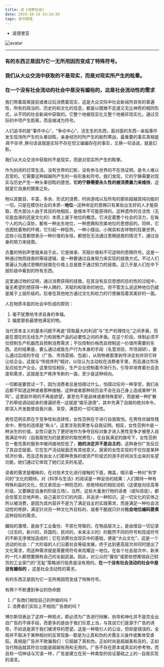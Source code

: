 ```yaml
---
title: 读《消费社会》
date: 2019-10-19 14:14:59
tags: 读书随笔
---
```

* 波德里亚

![avatar](https://ftp.bmp.ovh/imgs/2019/10/2d24b7376a28e312.jpg)


---

### 有的东西正是因为它一无所用因而变成了特殊符号。 ###
### 我们从大众交流中获取的不是现实，而是对现实所产生的眩晕。 ###
### 在一个没有社会流动的社会中是没有媚俗的，这是社会流动性的需求 ###
<!-- more -->

我们带着距离提前或者过后消费着现实，这是大众交际中社会新闻所具有的普遍性，所有的政治的、历史的和文化的信息，都是以既微不足道又无比神奇的相同形式，从不同的社会新闻中获取的。它整个地被现实化又整个地被非现实化，通过交际的中项产生距离，而且缩减为符号。

人们追寻的是“事件中心”，“争论中心”，活生生的东西，面对面的东西--亲临事件发生现场所产生的头晕目眩，亲身经历时所产生的剧烈寒战，最重要的事实真相是 *我不在场* ,换句话说就是实际不存在但又偏偏存在的事实，又换一句话说，就是幻影。

我们从大众交流中获取的不是现实，而是对现实所产生的眩晕。



作为封闭的日常生活，没有世界的幻影，没有参与世界的不在场证明，是令人难以忍受的。它需要这种超越所产生的一些形象和符号。我们发现，它的宁静需要对现实与历史产生一种头晕目眩的感觉。**它的宁静需要永久性的被消费暴力来维持**，这就是它自身的猥亵之处。

物以其数目、丰富、多余、形式的浪费，时尚游戏以及所有的那些超越其纯功能的一切，只是在模仿社会的本质--**地位**--这种命定的恩赐只有某些出生好的人才能获取，而大部分人由于其目的地相反，是根本不可能获得的。这种遗传的合法性（无论是血液的还是文化的）本质上属于地位的概念。它决定着整个社会的活力，在每个人的内心深处，都有一种出生地位，一种恩赐和完美地位的思想目的。同样，它也困扰着物的环境，它引起一种狂热，一种小摆设。小用具和吉祥物的狂暴世界。这些小玩意都想表示一种价值的永恒，都想在无法通过恩赐拯救的情况下，通过自身的努力来拯救。

古董的特别声誉就来自于此，它是继承、天赋价值和不可逆转的恩赐符号。这是一种通过物而拯救的等级逻辑，是一种要通过自身努力来实现的拯救方式。不过人们普遍认为通过恩赐的拯救在价值上总是胜于通过努力的拯救。这几乎是人们在中下层阶级中看到的所有东西。

这里通过物的证明，通过消费获得的拯救，在其没有反应思想的目的性的过程中，毫无希望的想获得一种人赐的，天赋的和宿命的地位。但不管怎么说这种地位仍就是属于上层阶级的。后者在其他地方通过文化和权力的行使展现着其美好的一面。

人在物质丰盈的社会中形成的原则：  
1. 毫不犹豫地寻求自身的幸福。
2. 偏爱那些最使他满足的物。

当代资本主义的基本问题不再是“获取最大的利润”与“生产的理性化”之间矛盾，而是在潜在的无线生产力和销售产品的必要性之间的矛盾。在这个阶段，体制必须不仅控制生产机器而且控制消费需求；不仅控制价格而且控制这一价值所需要的东西。总的结果是，要么通过咸鱼生产行为本身的手段（名意测验、市场调研），要么通过后续的手段（广告、市场营销、包装），从购物者那里剥夺决定权并将它转让给企业。这就与“传统序列”相对，以往认为主动权在消费者手里，而且通过市场反应给生产企业。这里恰恰相反，生产企业控制着市场行为，引导并培育着社会态度和需求，这就是生产秩序专断的一面，至少是这种倾向。

一切都是要尝试一下，因为消费者总是怕错过什么，怕错过任何一种享受，我们永远都不知道这种或者那种接触，这种或者那种经历会不会在自己身上造成某种“共鸣”。这里起作用的不再是欲望，甚至也不是品味或者特殊爱好，而是被一种扩散了的牵挂调动起来的普遍好奇--这就是“娱乐道德”，其中充满了自娱的绝对命令，即深入开发能使自我兴奋、享受、满意的一切可能性。

男性范例实质在于竞争性和选择性，女性范例在于进行自我取悦。在男性优越性残余中，男性的选择是“角斗”，这里涉及到荣誉与自我证明。相反，女性范例中是一种派生的价值，女性只是为了更好地作为争夺目标对象才进入男性竞争才被卷入自我满足中的（自我取悦为的是更好的取悦男性），在自我满足的旗号下，女性范例在一套完善的服务中被间接地贬低了，**她的决定并不是自主的**，这种身份广告反应了其自恋层面，它在生产活动层面还有其他意义。居家的女性实现的不仅仅是某种经济价值，而且还有由女人们那种贵族的或资产阶级式的游手好闲派生出来的名望功能，她们通过它体现了她们丈夫的名望。

读者的需求是暧昧的，在对技术文化进行接触的下面，掩盖，暗示着一种对“有学问的”文化的期待。对《科学与生活》的阅读是一种妥协的结果：人们期待一种有特殊利益的文化，但又表现出一种防范的、拒绝特权的相反动机（这便是向往高等阶级，又要确定自身的阶级立场）。当然，这些大量发行物的读者（或叫信徒），都会信誓旦旦地声称，自己喜欢它们的内容，并追求一种知识。这一切文化的实体之所以被消费，是因为其内容并不是为了满足自主的实践需求，而是满足一种社会流动性的修辞，满足针对另一种文化外目标的、或者干脆就只针对**社会地位编码要素**这种目标的需求。

媚俗的激增，是由于工业备份、平民化导致的，在物品层次上，是由借自一切记录（过去的，新兴的，异国的，民间的，未来主义的）的截然不同的符号和现成符号的不断无序增加造成的；它在消费社会现实中的基础，便是“大众文化”，这是一个流动的社会：广大阶级的人们沿着社会等级发展，终于达到更高层次并同时提出了文化需求，而这种需求就是需要用符号来炫耀这一地位。在各个社会层次中，新来的一代人都想要拥有自己的全副武装。因此，对公众的“庸俗”或那些想推销自己假货的工业家门的“无耻”策略进行指责是没有用的。**在一个没有社会流动的社会中是没有媚俗的** ，这是社会流动性的需求。

有的东西正是因为它一无所用因而变成了特殊符号。

有两个不断遭到争议的伪命题  
1. 广告商们相信自己的所做的吗？
2. 消费者们实际上不相信广告商的吗？

博尔斯坦表达了这样一种观点，即必须为广告进行辩解，劝导和神化并不是完全出自广告的不择手段，而更多的是由于我们乐意上当，与其说它们是源于广告的诱导，不如说是源于我们被诱导的愿望。这是一种吸引人的公设，但却是错误的，全局并不取决于某种相对的反常现象--那是为让真和伪的犬儒主义操作或集体受虐狂。真相是广告并不欺骗我们：它超越了真和伪，正如时尚是超越美和丑的，正如当代物品就其符合功能是超越有用和无用的。广告不存在原本或真实的参考物，而且和一切神话与咒语一样，广告是建立在另一种类型的验证基础之上的--自我实现的语言。